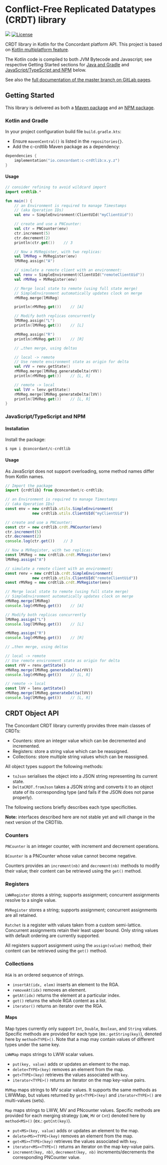 # Conflict-Free Replicated Datatypes (CRDT) library

[![](https://gitlab.inria.fr/concordant/software/crdtlib-kotlin/badges/master/pipeline.svg)](
https://gitlab.inria.fr/concordant/software/crdtlib-kotlin/commits/master)
[![License](https://img.shields.io/badge/license-MIT-green)](
https://opensource.org/licenses/MIT)

CRDT library in Kotlin for the Concordant platform API.
This project is based on [Kotlin multiplatform feature](
https://kotlinlang.org/docs/reference/multiplatform.html).

The Kotlin code is compiled to both JVM Bytecode and Javascript;
see respective Getting Started sections
for [Java and Gradle](#java-and-gradle)
and [JavaScript/TypeScript and NPM](#javascript-typescript-and-npm)
below.

See also the [full documentation of the master branch on GitLab pages](
https://concordant.gitlabpages.inria.fr/software/c-crdtlib/c-crdtlib).


## Getting Started

This library is delivered as both a [Maven package]() and an [NPM package](https://www.npmjs.com/package/@concordant/c-crdtlib).

### Kotlin and Gradle

In your project configuration build file `build.gradle.kts`:
- Ensure `mavenCentral()`
  is listed in the `repositories{}`.
- Add the c-crdtlib Maven package as a dependency:
``` kotlin
dependencies {
    implementation("io.concordant:c-crdtlib:x.y.z")
}
```

#### Usage
``` kotlin
// consider refining to avoid wildcard import
import crdtlib.*

fun main() {
    // an Environment is required to manage Timestamps
    // (aka Operation IDs)
    val env = SimpleEnvironment(ClientUId("myClientUid"))

    // create and use a PNCounter:
    val ctr = PNCounter(env)
    ctr.increment(5)
    ctr.decrement(2)
    println(ctr.get())    // 3

    // Now a MVRegister, with two replicas:
    val lMVReg = MVRegister(env)
    lMVReg.assign("A")

    // simulate a remote client with an environment:
    val renv = SimpleEnvironment(ClientUId("remoteClientUid"))
    val rMVReg = MVRegister(env)

    // Merge local state to remote (using full state merge)
    // SimpleEnvironment automatically updates clock on merge
    rMVReg.merge(lMVReg)

    println(rMVReg.get())    // [A]

    // Modify both replicas concurrently
    lMVReg.assign("L")
    println(lMVReg.get())    // [L]

    rMVReg.assign("R")
    println(rMVReg.get())    // [R]

    // …then merge, using deltas

    // local -> remote
    // Use remote environment state as origin for delta
    val rVV = renv.getState()
    rMVReg.merge(lMVReg.generateDelta(rVV))
    println(rMVReg.get())    // [L, R]

    // remote -> local
    val lVV = lenv.getState()
    rMVReg.merge(lMVReg.generateDelta(lVV))
    println(lMVReg.get())    // [L, R]
}
```
### JavaScript/TypeScript and NPM

#### Installation
Install the package:
``` shell
$ npm i @concordant/c-crdtlib
```

#### Usage

As JavaScript does not support overloading,
some method names differ from Kotlin names.

``` typescript
// Import the package
import {crdtlib} from @concordant/c-crdtlib;

// an Environment is required to manage Timestamps
// (aka Operation IDs)
const env = new crdtlib.utils.SimpleEnvironment(
            new crdtlib.utils.ClientUId("myClientUid"))

// create and use a PNCounter:
const ctr = new crdtlib.crdt.PNCounter(env)
ctr.increment(5)
ctr.decrement(2)
console.log(ctr.get())    // 3

// Now a MVRegister, with two replicas:
const lMVReg = new crdtlib.crdt.MVRegister(env)
lMVReg.assign("A")

// simulate a remote client with an environment:
const renv = new crdtlib.crdt.SimpleEnvironment(
            new crdtlib.utils.ClientUId("remoteClientUid"))
const rMVReg = new crdtlib.crdt.MVRegister(env)

// Merge local state to remote (using full state merge)
// SimpleEnvironment automatically updates clock on merge
rMVReg.merge(lMVReg)
console.log(rMVReg.get())    // [A]

// Modify both replicas concurrently
lMVReg.assign("L")
console.log(lMVReg.get())    // [L]

rMVReg.assign("R")
console.log(rMVReg.get())    // [R]

// …then merge, using deltas

// local -> remote
// Use remote environment state as origin for delta
const rVV = renv.getState()
rMVReg.merge(lMVReg.generateDelta(rVV))
console.log(rMVReg.get())    // [L, R]

// remote -> local
const lVV = lenv.getState()
rMVReg.merge(lMVReg.generateDelta(lVV))
console.log(lMVReg.get())    // [L, R]
```

## CRDT Object API

The Concordant CRDT library currently provides three main classes of CRDTs:
- Counters: store an integer value which can be decremented and incremented.
- Registers: store a string value which can be reassigned.
- Collections: store multiple string values which can be reassigned.

All object types support the following methods:

* `toJson` serialises the object into a JSON string representing its current
  state.
* `DeltaCRDT.fromJson` takes a JSON string and converts it to an object
  state of its corresponding type (and fails if the JSON does not parse
  properly).

The following sections briefly describes each type specificities.

**Note:** interfaces described here are not stable yet
  and will change in the next version of the CRDTlib.

### Counters

`PNCounter` is an integer counter, with increment and decrement operations.

`BCounter` is a PNCounter whose value cannot become negative.

Counters provides an `increment(nb)` and `decrement(nb)` methods to modify
their value; their content can be retrieved using the `get()` method.

### Registers

`LWWRegister` stores a string; supports assignment; concurrent assignments
resolve to a single value.

`MVRegister` stores a string; supports assignment; concurrent assignments are
all retained.

`Ratchet` is a register with values taken from a custom semi-lattice.
Concurrent assignments retain their least upper bound.
Only string values with default ordering are currently supported.

All registers support assignment using the `assign(value)` method; their
content can be retrieved using the `get()` method.

### Collections

`RGA` is an ordered sequence of strings.
- `insertAt(idx, elem)` inserts an element to the RGA.
- `removeAt(idx)` removes an element.
- `getAt(idx)` returns the element at a particular index.
- `get()` returns the whole RGA content as a list.
- `iterator()` returns an iterator over the RGA.

#### Maps

Map types currently only support
`Int`, `Double`, `Boolean`, and `String` values.
Specific methods are provided for each type (ex.: `getString(key)`),
denoted here by `method<TYPE>()`.
Note that a map may contain values of different types under the same key.

`LWWMap` maps strings to LWW scalar values.
- `put(key, value)` adds or updates an element to the map.
- `delete<TYPE>(key)` removes an element from the map.
- `get<TYPE>(key)` retrieves the values associated with `key`.
- `iterator<TYPE>()` returns an iterator on the map key-value pairs.

`MVMap` maps strings to MV scalar values.
It supports the same methods as LWWMap,
but values returned by `get<TYPE>(key)` and `iterator<TYPE>()`
are multi-values (sets).

`Map` maps strings to LWW, MV and PNcounter values.
Specific methods are provided for each merging strategy
(`LWW`, `MV` or `Cnt`)
denoted here by `method<MS>()` (ex.: `getCnt(key)`).
- `put<MS>(key, value)` adds or updates an element to the map.
- `delete<MS><TYPE>(key)` removes an element from the map.
- `get<MS><TYPE>(key)` retrieves the values associated with `key`.
- `iterator<MS><TYPE>()` returns an iterator on the map key-value pairs.
- `increment(key, nb)`, `decrement(key, nb)`
  increments/decrements the corresponding PNCounter value.
